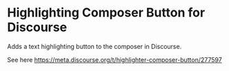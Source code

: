# Highlighting Composer Button for Discourse

Adds a text highlighting button to the composer in Discourse.

See here https://meta.discourse.org/t/highlighter-composer-button/277597

